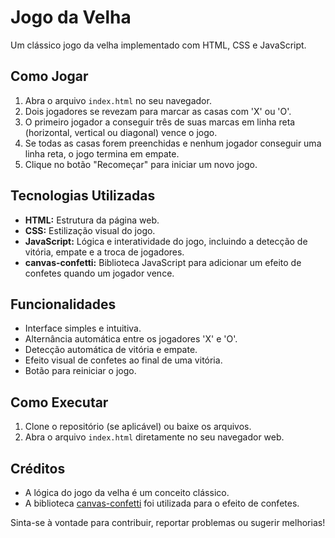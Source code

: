 # Jogo da Velha

Um clássico jogo da velha implementado com HTML, CSS e JavaScript.

## Como Jogar

1.  Abra o arquivo `index.html` no seu navegador.
2.  Dois jogadores se revezam para marcar as casas com 'X' ou 'O'.
3.  O primeiro jogador a conseguir três de suas marcas em linha reta (horizontal, vertical ou diagonal) vence o jogo.
4.  Se todas as casas forem preenchidas e nenhum jogador conseguir uma linha reta, o jogo termina em empate.
5.  Clique no botão "Recomeçar" para iniciar um novo jogo.

## Tecnologias Utilizadas

* **HTML:** Estrutura da página web.
* **CSS:** Estilização visual do jogo.
* **JavaScript:** Lógica e interatividade do jogo, incluindo a detecção de vitória, empate e a troca de jogadores.
* **canvas-confetti:** Biblioteca JavaScript para adicionar um efeito de confetes quando um jogador vence.

## Funcionalidades

* Interface simples e intuitiva.
* Alternância automática entre os jogadores 'X' e 'O'.
* Detecção automática de vitória e empate.
* Efeito visual de confetes ao final de uma vitória.
* Botão para reiniciar o jogo.

## Como Executar

1.  Clone o repositório (se aplicável) ou baixe os arquivos.
2.  Abra o arquivo `index.html` diretamente no seu navegador web.

## Créditos

* A lógica do jogo da velha é um conceito clássico.
* A biblioteca [canvas-confetti](https://www.npmjs.com/package/canvas-confetti) foi utilizada para o efeito de confetes.

Sinta-se à vontade para contribuir, reportar problemas ou sugerir melhorias!
